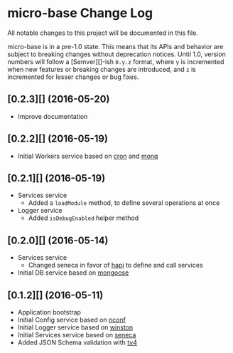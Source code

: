 # micro-base Change Log

All notable changes to this project will be documented in this file.

micro-base is in a pre-1.0 state. This means that its APIs and behavior are subject to breaking changes without deprecation notices. Until 1.0, version numbers will follow a [Semver][]-ish `0.y.z` format, where `y` is incremented when new features or breaking changes are introduced, and `z` is incremented for lesser changes or bug fixes.

## [0.2.3][] (2016-05-20)

* Improve documentation

## [0.2.2][] (2016-05-19)

* Initial Workers service based on [cron](https://github.com/ncb000gt/node-cron) and [monq](https://github.com/scttnlsn/monq)

## [0.2.1][] (2016-05-19)

* Services service
  * Added a `loadModule` method, to define several operations at once
* Logger service
  * Added `isDebugEnabled` helper method

## [0.2.0][] (2016-05-14)

* Services service
  * Changed seneca in favor of [hapi](https://github.com/hapijs/hapi) to define and call services
* Initial DB service based on [mongoose](https://github.com/Automattic/mongoose)

## [0.1.2][] (2016-05-11)

* Application bootstrap
* Initial Config service based on [nconf](https://github.com/indexzero/nconf)
* Initial Logger service based on [winston](https://github.com/winstonjs/winston)
* Initial Services service based on [seneca](https://github.com/senecajs/seneca)
* Added JSON Schema validation with [tv4](https://github.com/geraintluff/tv4)
